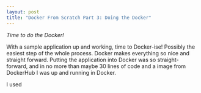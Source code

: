 ```yaml
---
layout: post
title: "Docker From Scratch Part 3: Doing the Docker"
---
```


_Time to do the Docker!_

With a sample application up and working, time to Docker-ise! Possibly the easiest step of the whole process. Docker makes everything so nice and straight forward. Putting the application into Docker was so straight-forward, and in no more than maybe 30 lines of code and a image from DockerHub I was up and running in Docker.

I used 